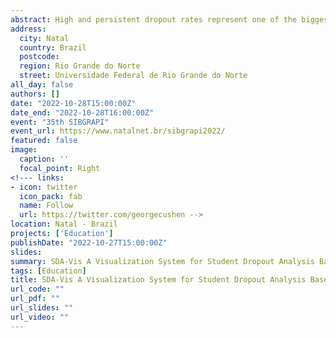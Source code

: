 ```yaml
---
abstract: High and persistent dropout rates represent one of the biggest challenges for improving the efficiency of the educational system, particularly in underdeveloped countries. A range of features influences college dropouts, with some belonging to the educational field and others to non-educational fields. Understanding the interplay of these variables to identify a student as a potential dropout could help decision-makers interpret the situation and decide what they should do next to reduce student dropout rates based on corrective actions. In this presentation, I will present SDA-Vis, a visualization system that supports counterfactual explanations for student dropout dynamics, considering various academic, social, and economic variables. In contrast to conventional systems, our approach provides information about feature-perturbed versions of a student using counterfactual explanations. SDA-Vis comprises a set of linked views that allow users to identify variables alteration to chance predefined student situations.
address:
  city: Natal
  country: Brazil
  postcode: 
  region: Rio Grande do Norte
  street: Universidade Federal de Rio Grande do Norte
all_day: false
authors: []
date: "2022-10-28T15:00:00Z"
date_end: "2022-10-28T16:00:00Z"
event: "35th SIBGRAPI"
event_url: https://www.natalnet.br/sibgrapi2022/
featured: false
image:
  caption: ''
  focal_point: Right
<!--- links:
- icon: twitter
  icon_pack: fab
  name: Follow
  url: https://twitter.com/georgecushen -->
location: Natal - Brazil
projects: ['Education']
publishDate: "2022-10-27T15:00:00Z"
slides:
summary: SDA-Vis A Visualization System for Student Dropout Analysis Based on Counterfactual Exploration
tags: [Education]
title: SDA-Vis A Visualization System for Student Dropout Analysis Based on Counterfactual Exploration
url_code: ""
url_pdf: ""
url_slides: ""
url_video: ""
---
```

